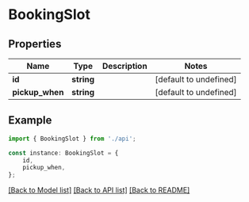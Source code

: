 # BookingSlot


## Properties

Name | Type | Description | Notes
------------ | ------------- | ------------- | -------------
**id** | **string** |  | [default to undefined]
**pickup_when** | **string** |  | [default to undefined]

## Example

```typescript
import { BookingSlot } from './api';

const instance: BookingSlot = {
    id,
    pickup_when,
};
```

[[Back to Model list]](../README.md#documentation-for-models) [[Back to API list]](../README.md#documentation-for-api-endpoints) [[Back to README]](../README.md)
